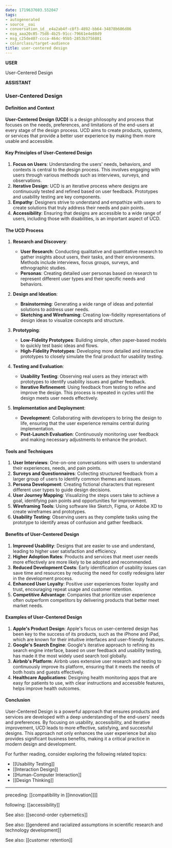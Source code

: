 ```yaml
---
date: 1719637603.552047
tags:
- autogenerated
- source__oai
- conversation_id__e4a2ab4f-c8f3-4892-bb64-34878b606d86
- msg_aaa20c85-75d8-4b25-91cc-79661e4e88d9
- msg_c25de407-ccca-464c-95b5-2853b3756801
- colorclass/target-audience
title: user-centered design
---
```


**USER**

User-Centered Design


**ASSISTANT**

### User-Centered Design

#### Definition and Context

**User-Centered Design (UCD)** is a design philosophy and process that focuses on the needs, preferences, and limitations of the end-users at every stage of the design process. UCD aims to create products, systems, or services that provide a better user experience by making them more usable and accessible.

#### Key Principles of User-Centered Design

1. **Focus on Users**: Understanding the users' needs, behaviors, and contexts is central to the design process. This involves engaging with users through various methods such as interviews, surveys, and observations.
2. **Iterative Design**: UCD is an iterative process where designs are continuously tested and refined based on user feedback. Prototypes and usability testing are key components.
3. **Empathy**: Designers strive to understand and empathize with users to create solutions that truly address their needs and pain points.
4. **Accessibility**: Ensuring that designs are accessible to a wide range of users, including those with disabilities, is an important aspect of UCD.

#### The UCD Process

1. **Research and Discovery**: 
   - **User Research**: Conducting qualitative and quantitative research to gather insights about users, their tasks, and their environments. Methods include interviews, focus groups, surveys, and ethnographic studies.
   - **Personas**: Creating detailed user personas based on research to represent different user types and their specific needs and behaviors.

2. **Design and Ideation**:
   - **Brainstorming**: Generating a wide range of ideas and potential solutions to address user needs.
   - **Sketching and Wireframing**: Creating low-fidelity representations of design ideas to visualize concepts and structure.

3. **Prototyping**:
   - **Low-Fidelity Prototypes**: Building simple, often paper-based models to quickly test basic ideas and flows.
   - **High-Fidelity Prototypes**: Developing more detailed and interactive prototypes to closely simulate the final product for usability testing.

4. **Testing and Evaluation**:
   - **Usability Testing**: Observing real users as they interact with prototypes to identify usability issues and gather feedback.
   - **Iterative Refinement**: Using feedback from testing to refine and improve the design. This process is repeated in cycles until the design meets user needs effectively.

5. **Implementation and Deployment**:
   - **Development**: Collaborating with developers to bring the design to life, ensuring that the user experience remains central during implementation.
   - **Post-Launch Evaluation**: Continuously monitoring user feedback and making necessary adjustments to enhance the product.

#### Tools and Techniques

1. **User Interviews**: One-on-one conversations with users to understand their experiences, needs, and pain points.
2. **Surveys and Questionnaires**: Collecting structured feedback from a larger group of users to identify common themes and issues.
3. **Persona Development**: Creating fictional characters that represent different user types to guide design decisions.
4. **User Journey Mapping**: Visualizing the steps users take to achieve a goal, identifying pain points and opportunities for improvement.
5. **Wireframing Tools**: Using software like Sketch, Figma, or Adobe XD to create wireframes and prototypes.
6. **Usability Testing**: Observing users as they complete tasks using the prototype to identify areas of confusion and gather feedback.

#### Benefits of User-Centered Design

1. **Improved Usability**: Designs that are easier to use and understand, leading to higher user satisfaction and efficiency.
2. **Higher Adoption Rates**: Products and services that meet user needs more effectively are more likely to be adopted and recommended.
3. **Reduced Development Costs**: Early identification of usability issues can save time and resources by reducing the need for costly redesigns later in the development process.
4. **Enhanced User Loyalty**: Positive user experiences foster loyalty and trust, encouraging repeat usage and customer retention.
5. **Competitive Advantage**: Companies that prioritize user experience often outperform competitors by delivering products that better meet market needs.

#### Examples of User-Centered Design

1. **Apple's Product Design**: Apple's focus on user-centered design has been key to the success of its products, such as the iPhone and iPad, which are known for their intuitive interfaces and user-friendly features.
2. **Google's Search Engine**: Google's iterative approach to refining its search engine interface, based on user feedback and usability testing, has made it the most widely used search tool globally.
3. **Airbnb's Platform**: Airbnb uses extensive user research and testing to continuously improve its platform, ensuring that it meets the needs of both hosts and guests effectively.
4. **Healthcare Applications**: Designing health monitoring apps that are easy for patients to use, with clear instructions and accessible features, helps improve health outcomes.

#### Conclusion

User-Centered Design is a powerful approach that ensures products and services are developed with a deep understanding of the end-users' needs and preferences. By focusing on usability, accessibility, and iterative improvement, UCD leads to more effective, satisfying, and successful designs. This approach not only enhances the user experience but also provides significant business benefits, making it a critical practice in modern design and development.

For further reading, consider exploring the following related topics:
- [[Usability Testing]]
- [[Interaction Design]]
- [[Human-Computer Interaction]]
- [[Design Thinking]]


---

preceding: [[compatibility in [[innovation]]]]  


following: [[accessibility]]

See also: [[second-order cybernetics]]


See also: [[gendered and racialized assumptions in scientific research and technology development]]


See also: [[customer retention]]